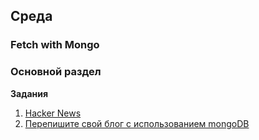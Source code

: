 ## Среда


### Fetch with Mongo

### Основной раздел

**Задания**

1. [Hacker News](../../../../ajaxifying-hacker-news-challenge)
2. [Перепишите свой блог с использованием mongoDB](../../../../blog-3-mongodb)
